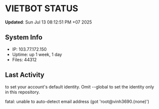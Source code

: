 # VIETBOT STATUS
**Updated**: Sun Jul 13 08:12:51 PM +07 2025

## System Info
- IP: 103.77.172.150
- Uptime: up 1 week, 1 day
- Files: 44312

## Last Activity

to set your account's default identity.
Omit --global to set the identity only in this repository.

fatal: unable to auto-detect email address (got 'root@vinh3690.(none)')
